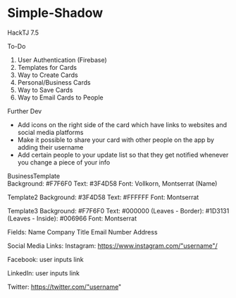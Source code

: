 # Simple-Shadow
 HackTJ 7.5 

To-Do
1. User Authentication (Firebase)
2. Templates for Cards
3. Way to Create Cards
4. Personal/Business Cards
5. Way to Save Cards
6. Way to Email Cards to People

Further Dev

- Add icons on the right side of the card which have links to websites and social media platforms
- Make it possible to share your card with other people on the app by adding their username
- Add certain people to your update list so that they get notified whenever you change a piece of your info

BusinessTemplate  
     Background: #F7F6F0
     Text: #3F4D58
     Font: Vollkorn, Montserrat (Name)

Template2
     Background: #3F4D58
     Text: #FFFFFF
     Font: Montserrat

Template3
     Background: #F7F6F0
     Text: #000000
     (Leaves - Border): #1D3131
     (Leaves - Inside): #006966
     Font: Montserrat
     
Fields: 
Name
Company
Title
Email
Number
Address

Social Media Links:
Instagram: https://www.instagram.com/"username"/

Facebook: user inputs link

LinkedIn: user inputs link

Twitter: https://twitter.com/"username"
